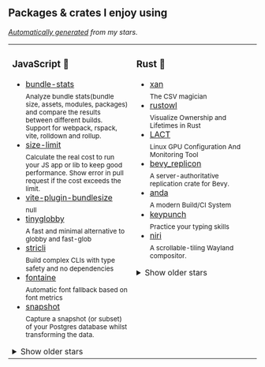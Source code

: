 ## Packages & crates I enjoy using

*[Automatically generated](https://github.com/Siilwyn/Siilwyn) from my stars.*

<table width="100%">
<tr>
<td valign="top" width="50%">

### JavaScript :turtle:

* [bundle-stats](https://github.com/relative-ci/bundle-stats) <br/> <sub>Analyze bundle stats(bundle size, assets, modules, packages) and compare the results between different builds. Support for webpack, rspack, vite, rolldown and rollup.</sub>
* [size-limit](https://github.com/ai/size-limit) <br/> <sub>Calculate the real cost to run your JS app or lib to keep good performance. Show error in pull request if the cost exceeds the limit.</sub>
* [vite-plugin-bundlesize](https://github.com/drwpow/vite-plugin-bundlesize) <br/> <sub>null</sub>
* [tinyglobby](https://github.com/SuperchupuDev/tinyglobby) <br/> <sub>A fast and minimal alternative to globby and fast-glob</sub>
* [stricli](https://github.com/bloomberg/stricli) <br/> <sub>Build complex CLIs with type safety and no dependencies</sub>
* [fontaine](https://github.com/unjs/fontaine) <br/> <sub>Automatic font fallback based on font metrics</sub>
* [snapshot](https://github.com/supabase-community/snapshot) <br/> <sub>Capture a snapshot (or subset) of your Postgres database whilst transforming the data.</sub>

<details>
<summary>Show older stars</summary>

* [copycat](https://github.com/supabase-community/copycat) <br/> <sub>Generate deterministic fake values: The same input will always generate the same fake-output.</sub>
* [rou3](https://github.com/h3js/rou3) <br/> <sub>🌳 Lightweight and fast rou(ter) for JavaScript</sub>
* [shiki](https://github.com/shikijs/shiki) <br/> <sub>A beautiful yet powerful syntax highlighter</sub>
* [standard-schema](https://github.com/standard-schema/standard-schema) <br/> <sub>A standard interface for TypeScript schema validation libraries</sub>
* [buster](https://github.com/dessant/buster) <br/> <sub>Captcha solver extension for humans, available for Chrome, Edge and Firefox</sub>
* [arctic](https://github.com/pilcrowonpaper/arctic) <br/> <sub>OAuth 2.0 clients for popular providers</sub>
* [jsdoc](https://github.com/jsdoc/jsdoc) <br/> <sub>An API documentation generator for JavaScript.</sub>
* [nanoid](https://github.com/ai/nanoid) <br/> <sub>A tiny (124 bytes), secure, URL-friendly, unique string ID generator for JavaScript</sub>
* [openapi-typescript](https://github.com/openapi-ts/openapi-typescript) <br/> <sub>Generate TypeScript types from OpenAPI 3 specs</sub>
* [unified](https://github.com/unifiedjs/unified) <br/> <sub>Parse, inspect, transform, and serialize content with syntax trees</sub>
* [kysely](https://github.com/kysely-org/kysely) <br/> <sub>A type-safe TypeScript SQL query builder</sub>
* [pagefind-search](https://github.com/zachleat/pagefind-search) <br/> <sub>A web component to search with Pagefind.</sub>
* [is-land](https://github.com/11ty/is-land) <br/> <sub>A new performance-focused way to add interactive client-side components to your web site.</sub>
* [publint](https://github.com/publint/publint) <br/> <sub>Lint packaging errors</sub>
* [shikiji](https://github.com/antfu/shikiji) <br/> <sub>A syntax highlighter based on TextMate grammars. ESM rewrite of shiki, with more features and capabilities.</sub>
* [devlop](https://github.com/wooorm/devlop) <br/> <sub>do things in development and nothing otherwise</sub>
* [terrazzo](https://github.com/terrazzoapp/terrazzo) <br/> <sub>Use DTCG tokens JSON to generate code for web, mobile, native apps, and more</sub>
* [gqlmin](https://github.com/drwpow/gqlmin) <br/> <sub>< 1 kB GraphQL query minifier</sub>
* [headless-qr](https://github.com/Rich-Harris/headless-qr) <br/> <sub>A simple, modern QR code library</sub>
* [speedscope](https://github.com/jlfwong/speedscope) <br/> <sub>🔬 A fast, interactive web-based viewer for performance profiles.</sub>
* [nano-staged](https://github.com/usmanyunusov/nano-staged) <br/> <sub>Tiny tool to run commands for modified, staged, and committed files in a GIT repository.</sub>
* [ufo](https://github.com/unjs/ufo) <br/> <sub>🔗 URL utils for humans</sub>
* [defu](https://github.com/unjs/defu) <br/> <sub>🌊 Assign default properties recursively</sub>
* [ts-pattern](https://github.com/gvergnaud/ts-pattern) <br/> <sub>🎨 The exhaustive Pattern Matching library for TypeScript, with smart type inference.</sub>
* [knip](https://github.com/webpro-nl/knip) <br/> <sub>✂️  Find unused files, dependencies and exports in your JavaScript and TypeScript projects. Knip it before you ship it!</sub>
* [rosetta](https://github.com/lukeed/rosetta) <br/> <sub>A general purpose internationalization library in 292 bytes</sub>
* [classcat](https://github.com/jorgebucaran/classcat) <br/> <sub>Build a class attribute string quickly</sub>
* [json-feed-types](https://github.com/juice49/json-feed-types) <br/> <sub>TypeScript types for JSON Feed.</sub>
* [tsm](https://github.com/lukeed/tsm) <br/> <sub>TypeScript Module Loader</sub>
* [tailwindcss-aria-attributes](https://github.com/thoughtbot/tailwindcss-aria-attributes) <br/> <sub>TailwindCSS variants for aria-* attributes</sub>
* [ava](https://github.com/avajs/ava) <br/> <sub>Node.js test runner that lets you develop with confidence 🚀</sub>
* [uvu](https://github.com/lukeed/uvu) <br/> <sub>uvu is an extremely fast and lightweight test runner for Node.js and the browser</sub>
* [fluent](https://github.com/projectfluent/fluent) <br/> <sub>Fluent — planning, spec and documentation</sub>
* [ms](https://github.com/vercel/ms) <br/> <sub>Tiny millisecond conversion utility</sub>
* [fontsource](https://github.com/fontsource/fontsource) <br/> <sub>Self-host Open Source fonts in neatly bundled NPM packages.</sub>
* [tinyhttp](https://github.com/tinyhttp/tinyhttp) <br/> <sub>🦄 0-legacy, tiny & fast web framework as a replacement of Express</sub>
* [common-tags](https://github.com/zspecza/common-tags) <br/> <sub>🔖 Useful template literal tags for dealing with strings in ES2015+</sub>
* [escape-goat](https://github.com/sindresorhus/escape-goat) <br/> <sub>&🐐; Escape a string for use in HTML or the inverse</sub>
* [superstruct](https://github.com/ianstormtaylor/superstruct) <br/> <sub>A simple and composable way to validate data in JavaScript (and TypeScript).</sub>
* [env-paths](https://github.com/sindresorhus/env-paths) <br/> <sub>Get paths for storing things like data, config, cache, etc</sub>
* [light-date](https://github.com/xxczaki/light-date) <br/> <sub>⏰ Blazing fast & lightweight (157 bytes) date formatting for Node.js and the browser.</sub>
* [sirv](https://github.com/lukeed/sirv) <br/> <sub>An optimized middleware & CLI application for serving static files~!</sub>
* [rollup](https://github.com/rollup/rollup) <br/> <sub>Next-generation ES module bundler</sub>
* [yargs](https://github.com/yargs/yargs) <br/> <sub> yargs the modern, pirate-themed successor to optimist.</sub>
* [case-it](https://github.com/firede/case-it) <br/> <sub>{🐫camel,🔆constant,💠dot,🍢kebab,👍pascal,🐍snake,👾space} case it.</sub>
* [querystringify](https://github.com/unshiftio/querystringify) <br/> <sub>Querystringify - Small, simple but powerful query string parser.</sub>
* [tailwindcss](https://github.com/tailwindlabs/tailwindcss) <br/> <sub>A utility-first CSS framework for rapid UI development.</sub>
* [micro](https://github.com/vercel/micro) <br/> <sub>Asynchronous HTTP microservices</sub>
* [dotenv-safe](https://github.com/rolodato/dotenv-safe) <br/> <sub>Load environment variables from .env and ensure they are all present</sub>
* [sanctuary](https://github.com/sanctuary-js/sanctuary) <br/> <sub>:see_no_evil: Refuge from unsafe JavaScript</sub>

</details>



</td>
<td valign="top" width="50%">

### Rust :crab:

* [xan](https://github.com/medialab/xan) <br/> <sub>The CSV magician</sub>
* [rustowl](https://github.com/cordx56/rustowl) <br/> <sub>Visualize Ownership and Lifetimes in Rust</sub>
* [LACT](https://github.com/ilya-zlobintsev/LACT) <br/> <sub>Linux GPU Configuration And Monitoring Tool</sub>
* [bevy_replicon](https://github.com/projectharmonia/bevy_replicon) <br/> <sub>A server-authoritative replication crate for Bevy.</sub>
* [anda](https://github.com/FyraLabs/anda) <br/> <sub>A modern Build/CI System</sub>
* [keypunch](https://github.com/bragefuglseth/keypunch) <br/> <sub>Practice your typing skills</sub>
* [niri](https://github.com/YaLTeR/niri) <br/> <sub>A scrollable-tiling Wayland compositor.</sub>

<details>
<summary>Show older stars</summary>

* [extism](https://github.com/extism/extism) <br/> <sub>The framework for building with WebAssembly (wasm). Easily & securely load wasm modules, move data, call functions, and build extensible apps.</sub>
* [mise](https://github.com/jdx/mise) <br/> <sub>dev tools, env vars, task runner</sub>
* [chamsae](https://github.com/pbzweihander/chamsae) <br/> <sub>A lightweight ActivityPub microblogging service for only a single user</sub>
* [just](https://github.com/casey/just) <br/> <sub>🤖 Just a command runner</sub>
* [dirs-rs](https://github.com/dirs-dev/dirs-rs) <br/> <sub>moved to https://codeberg.org/dirs/dirs-rs</sub>
* [serde](https://github.com/serde-rs/serde) <br/> <sub>Serialization framework for Rust</sub>
* [ureq](https://github.com/algesten/ureq) <br/> <sub>A simple, safe HTTP client</sub>

</details>



</td>
</tr>
</table>
